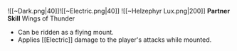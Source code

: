 
![[~Dark.png|40]]![[~Electric.png|40]]
![[~Helzephyr Lux.png|200]]
**Partner Skill**
Wings of Thunder
- Can be ridden as a flying mount.
- Applies [[Electric]] damage to the player's attacks while mounted.